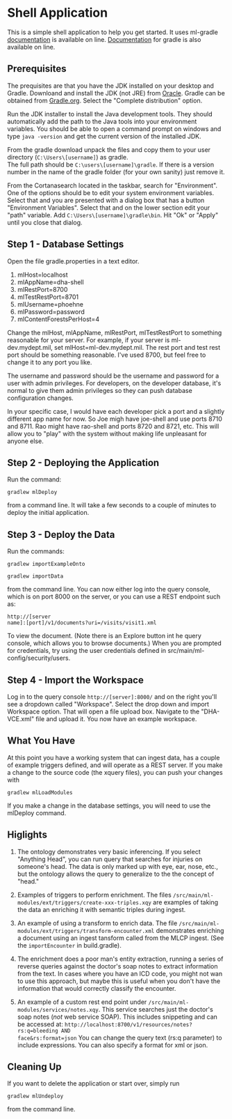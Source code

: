 # Shell Application

This is a simple shell application to help you get started.  It uses
ml-gradle [documentation](https://github.com/rjrudin/ml-gradle/wiki)
is available on line.  [Documentation](https://docs.gradle.org/current/userguide/userguide.html)
for gradle is also available on line.

## Prerequisites

The prequisites are that you have the JDK installed on your 
desktop and Gradle.  Downloand and install the JDK (not JRE) from 
[Oracle](http://www.oracle.com).  Gradle can be obtained from
[Gradle.org](https://gradle.org/gradle-download/).  Select the 
"Complete distribution" option.

Run the JDK installer to install the Java development tools.  They 
should automatically add the path to the Java tools into your 
environment variables.  You should be able to open a command prompt
on windows and type <code>java -version</code> and get the current
version of the installed JDK.

From the gradle download unpack the files and copy them to your 
user directory (<code>C:\\Users\\[username]</code>) as gradle.  
The full path should be <code>C:\\users\\[username]\\gradle</code>.
If there is a version number in the name of the gradle folder 
(for your own sanity) just remove it.

From the Cortanasearch located in the taskbar, search for "Environment". 
One of the options should be to edit your system environment variables.
Select that and you are presented with a dialog box that has a button
"Environment Variables".  Select that and on the lower section edit 
your "path" variable.  Add <code>C:\\Users\\[username]\\gradle\\bin</code>.
Hit "Ok" or "Apply" until you close that dialog.


## Step 1 - Database Settings

Open the file gradle.properties in a text editor.  

1. mlHost=localhost
1. mlAppName=dha-shell
1. mlRestPort=8700
1. mlTestRestPort=8701
1. mlUsername=phoehne
1. mlPassword=password
1. mlContentForestsPerHost=4

Change the mlHost, mlAppName, mlRestPort, mlTestRestPort to something
reasonable for your server.  For example, if your server is ml-dev.mydept.mil,
set mlHost=ml-dev.mydept.mil.  The rest port and test rest port should be 
something reasonable.  I've used 8700, but feel free to change it to any port
you like.  

The username and password should be the username and password for a user with
admin privileges.  For developers, on the developer database, it's normal to
give them admin privileges so they can push database configuration changes.

In your specific case, I would have each developer pick a port and a slightly
different app name for now.  So Joe migh have joe-shell and use ports 8710 
and 8711.  Rao might have rao-shell and ports 8720 and 8721, etc.  This will
allow you to "play" with the system without making life unpleasant for 
anyone else.

## Step 2 - Deploying the Application

Run the command:

<code>gradlew mlDeploy</code>

from a command line.  It will take a few seconds to a couple of minutes to 
deploy the initial application.  

## Step 3 - Deploy the Data

Run the commands:

<code>gradlew importExampleOnto</code>

<code>gradlew importData</code>

from the command line.  You can now either log into the query console, which
is on port 8000 on the server, or you can use a REST endpoint such as:

<code>http://\[server name]:\[port]/v1/documents?uri=/visits/visit1.xml</code>

To view the document.  (Note there is an Explore button int he query console,
which allows you to browse documents.)  When you are prompted for credentials, 
try using the user credentials defined in src/main/ml-config/security/users.

## Step 4 - Import the Workspace

Log in to the query console <code>http://[server]:8000/</code> and on the right
you'll see a dropdown called "Workspace".  Select the drop down and import Workspace
option.  That will open a file upload box.  Navigate to the "DHA-VCE.xml" file
and upload it.  You now have an example workspace.

## What You Have

At this point you have a working system that can ingest data, has a couple of
example triggers defined, and will operate as a REST server.  If you make a
change to the source code (the xquery files), you can push your changes with

<code>gradlew mlLoadModules</code>

If you make a change in the database settings, you will need to use the 
mlDeploy command.

## Higlights

1. The ontology demonstrates very basic inferencing.  If you select "Anything
Head", you can run  query that searches for injuries on someone's head.  The
data is only marked up with eye, ear, nose, etc., but the ontology allows the 
query to generalize to the the concept of "head."

2. Examples of triggers to perform enrichment.  The files 
<code>/src/main/ml-modules/ext/triggers/create-xxx-triples.xqy</code> 
are examples of taking the data an enriching it with semantic triples during
ingest.

3. An example of using a transform to enrich data.  The file 
<code>/src/main/ml-modules/ext/triggers/transform-encounter.xml</code>
demonstrates enriching a document using an ingest tansform called from
the MLCP ingest.  (See the <code>importEncounter</code> in build.gradle).

4. The enrichment does a poor man's entity extraction, running a series of
reverse queries against the doctor's soap notes to extract information from
the text.  In cases where you have an ICD code, you might not wan to use 
this approach, but maybe this is useful when you don't have the 
information that would correctly classify the encounter.

5. An example of a custom rest end point under 
<code>/src/main/ml-modules/services/notes.xqy</code>.  This service searches just
the doctor's soap notes (*not* web service SOAP).  This includes snippeting and 
can be accessed at: <code>http://localhost:8700/v1/resources/notes?rs:q=bleeding AND face&rs:format=json</code>
You can change the query text (rs:q parameter) to include expressions.  You can
also specify a format for xml or json.

## Cleaning Up

If you want to delete the application or start over, simply run 

<code>gradlew mlUndeploy</code>

from the command line.